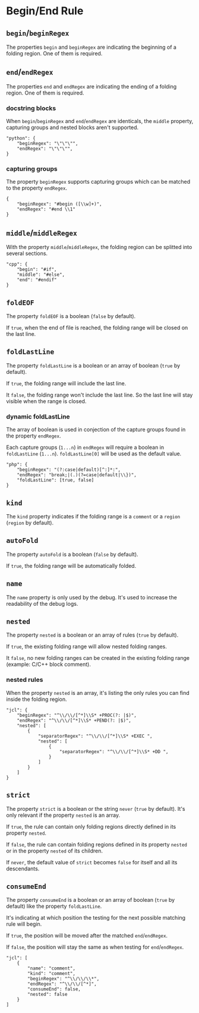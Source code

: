 # Begin/End Rule

## `begin`/`beginRegex`

The properties `begin` and `beginRegex` are indicating the beginning of a folding region. One of them is required.

## `end`/`endRegex`

The properties `end` and `endRegex` are indicating the ending of a folding region. One of them is required.

### docstring blocks

When `begin`/`beginRegex` and `end`/`endRegex` are identicals, the `middle` property, capturing groups and nested blocks aren't supported.

```
"python": {
    "beginRegex": "\"\"\"",
    "endRegex": "\"\"\"",
}
```

### capturing groups

The property `beginRegex` supports capturing groups which can be matched to the property `endRegex`.

```
{
    "beginRegex": "#begin ([\\w]+)",
    "endRegex": "#end \\1"
}
```

## `middle`/`middleRegex`

With the property `middle`/`middleRegex`, the folding region can be splitted into several sections.

```
"cpp": {
    "begin": "#if",
    "middle": "#else",
    "end": "#endif"
}
```

## `foldEOF`

The property `foldEOF` is a boolean (`false` by default).

If `true`, when the end of file is reached, the folding range will be closed on the last line.

## `foldLastLine`

The property `foldLastLine` is a boolean or an array of boolean (`true` by default).

If `true`, the folding range will include the last line.

It `false`, the folding range won't include the last line. So the last line will stay visible when the range is closed.

### dynamic foldLastLine

The array of boolean is used in conjection of the capture groups found in the property `endRegex`.

Each capture groups (`1...n`) in `endRegex` will require a boolean in `foldLastLine` (`1...n`).
`foldLastLine[0]` will be used as the default value.

```
"php": {
    "beginRegex": "(?:case|default)[^:]*:",
    "endRegex": "break;|(.)(?=case|default|\\})",
    "foldLastLine": [true, false]
}
```

## `kind`

The `kind` property indicates if the folding range is a `comment` or a `region` (`region` by default).

## `autoFold`

The property `autoFold` is a boolean (`false` by default).

If `true`, the folding range will be automatically folded.

## `name`

The `name` property is only used by the debug. It's used to increase the readability of the debug logs.

## `nested`

The property `nested` is a boolean or an array of rules (`true` by default).

If `true`, the existing folding range will allow nested folding ranges.

It `false`, no new folding ranges can be created in the existing folding range (example: C/C++ block comment).

### nested rules

When the property `nested` is an array, it's listing the only rules you can find inside the folding region.

```
"jcl": {
    "beginRegex": "^\\/\\/[^*]\\S* +PROC(?: |$)",
    "endRegex": "^\\/\\/[^*]\\S* +PEND(?: |$)",
    "nested": [
        {
            "separatorRegex": "^\\/\\/[^*]\\S* +EXEC ",
            "nested": [
                {
                    "separatorRegex": "^\\/\\/[^*]\\S* +DD ",
                }
            ]
        }
    ]
}
```

## `strict`

The property `strict` is a boolean or the string `never` (`true` by default). It's only relevant if the property `nested` is an array.

If `true`, the rule can contain only folding regions directly defined in its property `nested`.

If `false`, the rule can contain folding regions defined in its property `nested` or in the property `nested` of its children.

If `never`, the default value of `strict` becomes `false` for itself and all its descendants.

## `consumeEnd`

The property `consumeEnd` is a boolean or an array of boolean (`true` by default) like the property `foldLastLine`.

It's indicating at which position the testing for the next possible matching rule will begin.

If `true`, the position will be moved after the matched `end`/`endRegex`.

If `false`, the position will stay the same as when testing for `end`/`endRegex`.

```
"jcl": [
    {
        "name": "comment",
        "kind": "comment",
        "beginRegex": "^\\/\\/\\*",
        "endRegex": "^\\/\\/[^*]",
        "consumeEnd": false,
        "nested": false
    }
]
```

